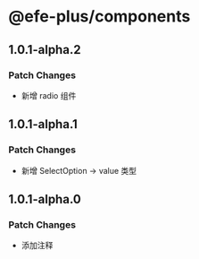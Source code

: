 # @efe-plus/components

## 1.0.1-alpha.2

### Patch Changes

- 新增 radio 组件

## 1.0.1-alpha.1

### Patch Changes

- 新增 SelectOption -> value 类型

## 1.0.1-alpha.0

### Patch Changes

- 添加注释
